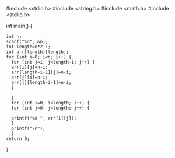 #include <stdio.h>
#include <string.h>
#include <math.h>
#include <stdlib.h>

int main() 
{

    int n;
    scanf("%d", &n);
    int length=n*2-1;
    int arr[length][length];
  	for (int i=0; i<n; i++) {
      for (int j=i; j<length-i; j++) {
      arr[i][j]=n-i;
      arr[length-i-1][j]=n-i;
      arr[j][i]=n-i;
      arr[j][length-i-1]=n-i;
      }
    
      }
      for (int i=0; i<length; i++) {
      for (int j=0; j<length; j++) {
      
      printf("%d ", arr[i][j]);
      }
      printf("\n");
      }
    return 0;
}

